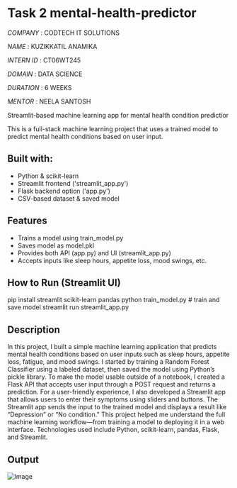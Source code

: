 # Task 2 mental-health-predictor

*COMPANY* : CODTECH IT SOLUTIONS

*NAME* : KUZIKKATIL ANAMIKA

*INTERN ID* : CT06WT245

*DOMAIN* : DATA SCIENCE

*DURATION* : 6 WEEKS

*MENTOR* : NEELA SANTOSH

Streamlit-based machine learning app for mental health condition predictior

This is a full-stack machine learning project that uses a trained model to predict mental health conditions based on user input.

##  Built with:

- Python & scikit-learn
- Streamlit frontend ('streamlit_app.py')
- Flask backend option ('app.py')
- CSV-based dataset & saved model

##  Features

- Trains a model using train_model.py
- Saves model as model.pkl
- Provides both API (app.py) and UI (streamlit_app.py)
- Accepts inputs like sleep hours, appetite loss, mood swings, etc.

##  How to Run (Streamlit UI)

pip install streamlit scikit-learn pandas
python train_model.py  # train and save model
streamlit run streamlit_app.py

## Description

In this project, I built a simple machine learning application that predicts mental health conditions based on user inputs such as sleep hours, appetite loss, fatigue, and mood swings. I started by training a Random Forest Classifier using a labeled dataset, then saved the model using Python’s pickle library. To make the model usable outside of a notebook, I created a Flask API that accepts user input through a POST request and returns a prediction. For a user-friendly experience, I also developed a Streamlit app that allows users to enter their symptoms using sliders and buttons. The Streamlit app sends the input to the trained model and displays a result like “Depression” or “No condition.” This project helped me understand the full machine learning workflow—from training a model to deploying it in a web interface. Technologies used include Python, scikit-learn, pandas, Flask, and Streamlit.


## Output

![Image](https://github.com/user-attachments/assets/beaf845c-38db-4d9d-af9a-80bca6e9f3e6)

